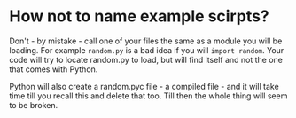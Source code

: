 # How not to name example scirpts?

Don't - by mistake - call one of your files the same as a module you will be loading.
For example `random.py` is a bad idea if you will `import random`.
Your code will try to locate random.py to load, but will find itself and not the one that comes with Python.


Python will also create a random.pyc file - a compiled file - and it will take time till you recall this
and delete that too.
Till then the whole thing will seem to be broken.


